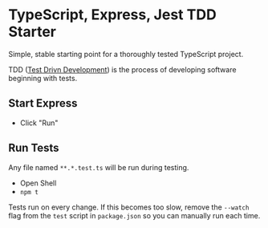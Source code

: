 # TypeScript, Express, Jest TDD Starter

Simple, stable starting point for a thoroughly tested TypeScript project.

TDD ([Test Drivn Development](https://en.wikipedia.org/wiki/Test-driven_development)) 
is the process of developing software beginning with tests. 

## Start Express
* Click "Run" 

## Run Tests
Any file named `**.*.test.ts` will be run during testing. 

* Open Shell
* `npm t`

Tests run on every change. If this becomes too slow, remove 
the `--watch` flag from the `test` script in `package.json` so you can 
manually run each time.
